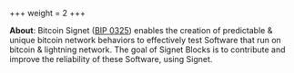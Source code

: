 +++
weight = 2
+++

__About__: Bitcoin Signet ([BIP 0325](https://en.bitcoin.it/wiki/BIP_0325)) enables the creation of predictable & unique bitcoin network behaviors to effectively test Software that run on bitcoin & lightning network. The goal of Signet Blocks is to contribute and improve the reliability of these Software, using Signet.
